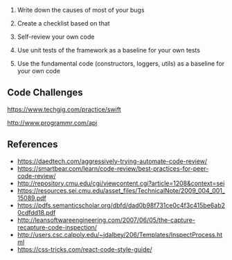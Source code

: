 1. Write down the causes of most of your bugs

1. Create a checklist based on that

1. Self-review your own code

1. Use unit tests of the framework as a baseline for your own tests

1. Use the fundamental code (constructors, loggers, utils) as a baseline for your own code

## Code Challenges

https://www.techgig.com/practice/swift

http://www.programmr.com/api

## References
* https://daedtech.com/aggressively-trying-automate-code-review/
* https://smartbear.com/learn/code-review/best-practices-for-peer-code-review/
* http://repository.cmu.edu/cgi/viewcontent.cgi?article=1208&context=sei
* https://resources.sei.cmu.edu/asset_files/TechnicalNote/2009_004_001_15089.pdf
* https://pdfs.semanticscholar.org/dbfd/dad0b98f731ce0c4f3c415be6ab20cdfdd18.pdf
* http://leansoftwareengineering.com/2007/06/05/the-capture-recapture-code-inspection/
* http://users.csc.calpoly.edu/~jdalbey/206/Templates/InspectProcess.html
* https://css-tricks.com/react-code-style-guide/